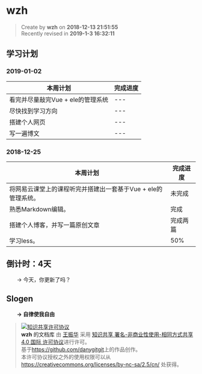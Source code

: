 wzh
===

> Create by **wzh** on **2018-12-13 21:51:55**  
> Recently revised in **2019-1-3 16:32:11**


## 学习计划

### 2019-01-02
本周计划  | 完成进度
--- | ---
看完并尽量敲完Vue + ele的管理系统| ---
尽快找到学习方向 | ---
搭建个人网页 | ---
写一遍博文| ---

### 2018-12-25
本周计划  | 完成进度
--- | ---
将网易云课堂上的课程听完并搭建出一套基于Vue + ele的管理系统。| 未完成
熟悉Markdown编辑。 | 完成
搭建个人博客，并写一篇原创文章 | 完成两篇
学习less。| 50%

## 倒计时：4天

&emsp;&emsp;-> 今天，你更新了吗？

## Slogen

&emsp;&emsp;**-> 自律使我自由**

> <a rel="license" href="http://creativecommons.org/licenses/by-nc-sa/4.0/"><img alt="知识共享许可协议" style="border-width:0" src="https://i.creativecommons.org/l/by-nc-sa/4.0/88x31.png" /></a><br /><a xmlns:dct="http://purl.org/dc/terms/" property="dct:title">**wzh** 的文档库</a> 由 <a xmlns:cc="http://creativecommons.org/ns#" href="wzh" property="cc:attributionName" rel="cc:attributionURL">王振华</a> 采用 <a rel="license" href="http://creativecommons.org/licenses/by-nc-sa/4.0/">知识共享 署名-非商业性使用-相同方式共享 4.0 国际 许可协议</a>进行许可。<br />基于<a xmlns:dct="http://purl.org/dc/terms/" href="https://github.com/danygitgit" rel="dct:source">https://github.com/danygitgit</a>上的作品创作。<br />本许可协议授权之外的使用权限可以从 <a xmlns:cc="http://creativecommons.org/ns#" href="https://creativecommons.org/licenses/by-nc-sa/2.5/cn/" rel="cc:morePermissions">https://creativecommons.org/licenses/by-nc-sa/2.5/cn/</a> 处获得。